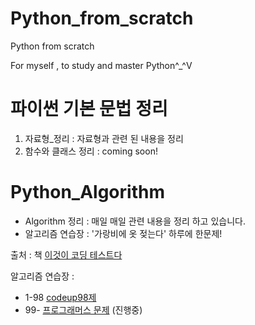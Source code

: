 # Python_from_scratch
Python from scratch

For myself , to study and master Python^_^V
# 파이썬 기본 문법 정리
1. 자료형_정리 : 자료형과 관련 된 내용을 정리
2. 함수와 클래스 정리 : coming soon!

# Python_Algorithm

* Algorithm 정리 : 매일 매일 관련 내용을 정리 하고 있습니다. 
* 알고리즘 연습장 : '가랑비에 옷 젖는다' 하루에 한문제!

출처 : 책 [이것이 코딩 테스트다](https://book.naver.com/bookdb/book_detail.nhn?bid=16439154)

알고리즘 연습장 : 
* 1-98 [codeup98제](https://codeup.kr/problemset.php?page=21)
* 99- [프로그래머스 문제](https://programmers.co.kr/learn/challenges) (진행중)

